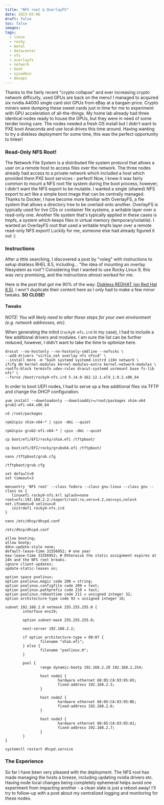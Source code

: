 ```yaml
---
title: "NFS root & OverlayFS"
date: 2023-03-06
draft: false
toc: false
images:
tags:
  - linux
  - rocky
  - metal
  - datacenter
  - nfs
  - overlayfs
  - network
  - boot
  - sysadmin
  - devops
---
```


Thanks to the fairly recent "crypto collapse" and ever increasing
crypto network difficulty, used GPUs are back on the menu! I managed
to acquired six nvidia A4000 single card slot GPUs from eBay at a
bargain price. Crypto miners were dumping these sweet cards just in
time for me to experiment with GPU acceleration of all-the-things. My
home lab already had three identical nodes ready to house the GPUs,
but they were in need of some tender loving care. The nodes needed a
fresh OS install but I didn't want to PXE boot Anaconda and use local
drives this time around. Having wanting to try a diskless deployment
for some time, this was the perfect opportunity to tinker!

### Read-Only NFS Root!

The Network File System is a distributed file system protocol that
allows a user on a remote host to access files over the network. The
three nodes already had access to a private network which included a
host which provided them PXE boot services - perfect! Now, I knew it
was fairly common to mount a NFS root file system during the boot
process, however, I didn't want the NFS export to be mutable. I wanted
a single (shared) NFS export to act like a simple boot image that can
be centrally managed. Thanks to Docker, I have become more familiar
with OverlayFS, a file system that allows a directory tree to be
overlaid onto another. OverlayFS is typically used for live CDs or
container file systems, a writable layer over a read-only one. Another
file system that's typically applied in these cases is tmpfs, a system
which keeps files in virtual memory (temporary/volatile). I wanted an
OverlayFS root that used a writable tmpfs layer over a remote
read-only NFS export! Luckily for me, someone else had already figured
it out :)

### Instructions

After a little searching, I discovered a post by "voleg" with
instructions to setup diskless RHEL 8.5, including... "the idea of
mounting an overlay filesystem as root"! Considering that I wanted to
use Rocky Linux 9, this was very promising, and the instructions
_almost worked_ for me.

Here is the post that got me 90% of the way: [Diskless REDHAT (on Red
Hat 8.5)](http://www.voleg.info/redhat-diskless.html). I won't
duplicate their content here as I only had to make a few minor
tweaks. **SO CLOSE!**

#### Tweaks

_NOTE: You will likely need to alter these steps for your own
environment (e.g. network addresses, etc)._

When generating the initrd (`rocky9-nfs.ird` in my case), I had to
include a few additional drivers and modules. I am sure the list can
be further reduced, however, I didn't want to take the time to
optimize here.

```
dracut --no-hostonly --no-hostonly-cmdline --nofscks \
--add-drivers "virtio_net overlay nfs nfsv4" \
--install more -m "bash systemd systemd-initrd i18n network \
ifcfg dm kernel-modules kernel-modules-extra kernel-network-modules \
rootfs-block terminfo udev-rules dracut-systemd usrmount base fs-lib nfs" \
--force /boot/rocky9-nfs.ird 5.14.0-162.12.1.el9_1.0.2.x86_64
```

In order to boot UEFI nodes, I had to serve up a few additional files
via TFTP and change the DHCP configuration.

```
yum install --downloadonly --downloaddir=/root/packages shim-x64 grub2-efi-x64.x86_64

cd /root/packages

rpm2cpio shim-x64-* | cpio -dmi --quiet

rpm2cpio grub2-efi-x64-* | cpio -dmi --quiet

cp boot/efi/EFI/rocky/shim.efi /tftpboot/

cp boot/efi/EFI/rocky/grubx64.efi /tftpboot/
```

```
nano /tftpboot/grub.cfg
```

`/tftpboot/grub.cfg`

```
set default=0
set timeout=3

menuentry 'NFS root' --class fedora --class gnu-linux --class gnu --class os {
   linuxefi rocky9-nfs.krl splash=none root=nfs:192.168.2.2:/export/root:ro,vers=4.2,sec=sys,nolock net.ifnames=0 selinux=0
   initrdefi rocky9-nfs.ird
}
```

```
nano /etc/dhcp/dhcpd.conf
```

`/etc/dhcp/dhcpd.conf`

```
allow booting;
allow bootp;
ddns-update-style none;
default-lease-time 31556952; # one year
max-lease-time 31556952; # Otherwise the static assignment expires at 24h and the NFS root breaks.
ignore client-updates;
update-static-leases on;

option space pxelinux;
option pxelinux.magic code 208 = string;
option pxelinux.configfile code 209 = text;
option pxelinux.pathprefix code 210 = text;
option pxelinux.reboottime code 211 = unsigned integer 32;
option architecture-type code 93 = unsigned integer 16;

subnet 192.168.2.0 netmask 255.255.255.0 {
        interface ens19;

        option subnet-mask 255.255.255.0;

        next-server 192.168.2.2;

        if option architecture-type = 00:07 {
                filename "shim.efi";
        } else {
                filename "pxelinux.0";
        }

        pool {
                range dynamic-bootp 192.168.2.20 192.168.2.254;

                host node1 {
                        hardware ethernet 68:05:CA:93:95:A5;
                        fixed-address 192.168.2.5;
                }

                host node2 {
                        hardware ethernet 68:05:CA:93:95:BE;
                        fixed-address 192.168.2.6;
                }

                host node3 {
                        hardware ethernet 68:05:CA:93:95:A1;
                        fixed-address 192.168.2.7;
                }
        }
}
```

```
systemctl restart dhcpd.service
```

### The Experience

So far I have been very pleased with the deployment. The NFS root has
made managing the hosts a breeze, including updating nvidia drivers
etc. Having node local changes being completely ephemeral helps avoid
one experiment from impacting another - a clean slate is just a reboot
away! I'll try to follow-up with a post about my centralized logging
and monitoring for these nodes.
